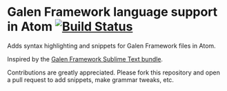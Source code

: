 # Galen Framework language support in Atom [![Build Status](https://travis-ci.org/danielbayerlein/language-galen.svg?branch=master)](https://travis-ci.org/danielbayerlein/language-galen)

Adds syntax highlighting and snippets for Galen Framework files in Atom.

Inspired by the [Galen Framework Sublime Text bundle](https://github.com/professant/sublime-galen).

Contributions are greatly appreciated. Please fork this repository and open a
pull request to add snippets, make grammar tweaks, etc.
